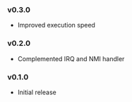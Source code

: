 ### v0.3.0
* Improved execution speed

### v0.2.0
* Complemented IRQ and NMI handler

### v0.1.0
* Initial release
